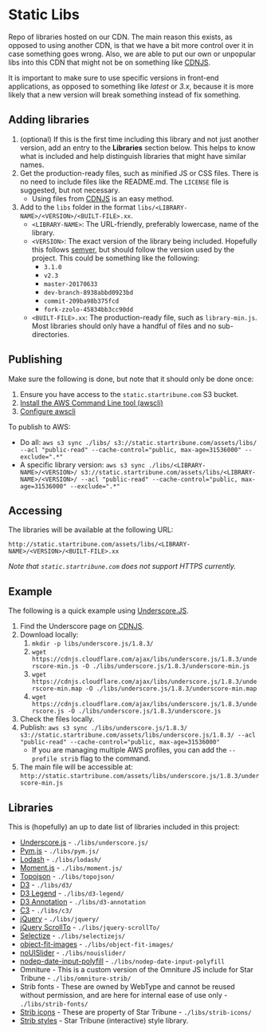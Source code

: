 # Static Libs

Repo of libraries hosted on our CDN. The main reason this exists, as opposed to using another CDN, is that we have a bit more control over it in case something goes wrong. Also, we are able to put our own or unpopular libs into this CDN that might not be on something like [CDNJS](https://cdnjs.com/).

It is important to make sure to use specific versions in front-end applications, as opposed to something like _latest_ or _3.x_, because it is more likely that a new version will break something instead of fix something.

## Adding libraries

1. (optional) If this is the first time including this library and not just another version, add an entry to the **Libraries** section below. This helps to know what is included and help distinguish libraries that might have similar names.
1. Get the production-ready files, such as minified JS or CSS files. There is no need to include files like the README.md. The `LICENSE` file is suggested, but not necessary.
   - Using files from [CDNJS](https://cdnjs.com/) is an easy method.
1. Add to the `libs` folder in the format `libs/<LIBRARY-NAME>/<VERSION>/<BUILT-FILE>.xx`.
   - `<LIBRARY-NAME>`: The URL-friendly, preferably lowercase, name of the library.
   - `<VERSION>`: The exact version of the library being included. Hopefully this follows [semver](http://semver.org/), but should follow the version used by the project. This could be something like the following:
     - `3.1.0`
     - `v2.3`
     - `master-20170633`
     - `dev-branch-8938abbd0923bd`
     - `commit-209ba98b375fcd`
     - `fork-zzolo-45834bb3cc90dd`
   - `<BUILT-FILE>.xx`: The production-ready file, such as `library-min.js`. Most libraries should only have a handful of files and no sub-directories.

## Publishing

Make sure the following is done, but note that it should only be done once:

1. Ensure you have access to the `static.startribune.com` S3 bucket.
1. [Install the AWS Command Line tool (awscli)](http://docs.aws.amazon.com/cli/latest/userguide/installing.html)
1. [Configure awscli](http://docs.aws.amazon.com/cli/latest/userguide/cli-chap-getting-started.html)

To publish to AWS:

- Do all: `aws s3 sync ./libs/ s3://static.startribune.com/assets/libs/ --acl "public-read" --cache-control="public, max-age=31536000" --exclude=".*"`
- A specific library version: `aws s3 sync ./libs/<LIBRARY-NAME>/<VERSION>/ s3://static.startribune.com/assets/libs/<LIBRARY-NAME>/<VERSION>/ --acl "public-read" --cache-control="public, max-age=31536000" --exclude=".*"`

## Accessing

The libraries will be available at the following URL:

    http://static.startribune.com/assets/libs/<LIBRARY-NAME>/<VERSION>/<BUILT-FILE>.xx

_Note that `static.startribune.com` does not support HTTPS currently._

## Example

The following is a quick example using [Underscore.JS](http://underscorejs.org/).

1. Find the Underscore page on [CDNJS](https://cdnjs.com/libraries/underscore.js).
1. Download locally:
   1. `mkdir -p libs/underscore.js/1.8.3/`
   1. `wget https://cdnjs.cloudflare.com/ajax/libs/underscore.js/1.8.3/underscore-min.js -O ./libs/underscore.js/1.8.3/underscore-min.js`
   1. `wget https://cdnjs.cloudflare.com/ajax/libs/underscore.js/1.8.3/underscore-min.map -O ./libs/underscore.js/1.8.3/underscore-min.map`
   1. `wget https://cdnjs.cloudflare.com/ajax/libs/underscore.js/1.8.3/underscore.js -O ./libs/underscore.js/1.8.3/underscore.js`
1. Check the files locally.
1. Publish: `aws s3 sync ./libs/underscore.js/1.8.3/ s3://static.startribune.com/assets/libs/underscore.js/1.8.3/ --acl "public-read" --cache-control="public, max-age=31536000"`
   - If you are managing multiple AWS profiles, you can add the `--profile strib` flag to the command.
1. The main file will be accessible at: `http://static.startribune.com/assets/libs/underscore.js/1.8.3/underscore-min.js`

## Libraries

This is (hopefully) an up to date list of libraries included in this project:

- [Underscore.js](http://underscorejs.org/) - `./libs/underscore.js/`
- [Pym.js](http://blog.apps.npr.org/pym.js/) - `./libs/pym.js/`
- [Lodash](https://lodash.com/) - `./libs/lodash/`
- [Moment.js](https://momentjs.com/) - `./libs/moment.js/`
- [Topojson](https://github.com/topojson/topojson) - `./libs/topojson/`
- [D3](https://d3js.org/) - `./libs/d3/`
- [D3 Legend](http://d3-legend.susielu.com/) - `./libs/d3-legend/`
- [D3 Annotation](http://d3-annotation.susielu.com/) - `./libs/d3-annotation`
- [C3](https://c3js.org/) - `./libs/c3/`
- [jQuery](https://jquery.com/) - `./libs/jquery/`
- [jQuery ScrollTo](https://github.com/flesler/jquery.scrollTo) - `./libs/jquery-scrollTo/`
- [Selectize](https://selectize.github.io/selectize.js/) - `./libs/selectizejs/`
- [object-fit-images](https://www.npmjs.com/package/object-fit-images) - `./libs/object-fit-images/`
- [noUISlider](https://refreshless.com/nouislider/) - `./libs/nouislider/`
- [nodep-date-input-polyfill](https://www.npmjs.com/package/nodep-date-input-polyfill) - `./libs/nodep-date-input-polyfill`
- Omniture - This is a custom version of the Omniture JS include for Star Tribune - `./libs/omniture-strib/`
- Strib fonts - These are owned by WebType and cannot be reused without permission, and are here for internal ease of use only - `./libs/strib-fonts/`
- [Strib icons](https://striblab.github.io/strib-icons/) - These are property of Star Tribune - `./libs/strib-icons/`
- [Strib styles](https://striblab.github.io/strib-styles/) - Star Tribune (interactive) style library.
